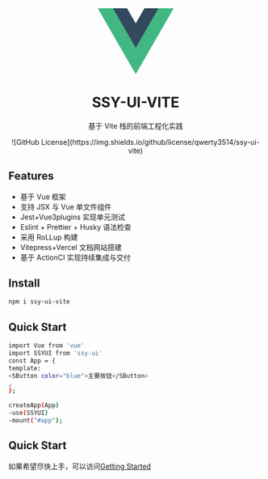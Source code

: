 <div align="center">
<svg width="150" xmlns="http://www.w3.org/2000/svg" viewBox="0 0 261 226"><path d="M161.096.001l-30.225 52.351L100.647.001H-.005l130.877 226.688L261.749.001z" fill="#41b883"/><path d="M161.096.001l-30.225 52.351L100.647.001H52.346l78.526 136.01L209.398.001z" fill="#34495e"/></svg>
</div>

<h1 align="center">SSY-UI-VITE</h1>
<p align="center">
  基于 Vite 栈的前端工程化实践
</p>
<p align="center">
![GitHub License](https://img.shields.io/github/license/qwerty3514/ssy-ui-vite)
</p>

## Features

- 基于 Vue 框架
- 支持 JSX 与 Vue 单文件组件
- Jest+Vue3plugins 实现单元测试
- Eslint + Prettier + Husky 语法检查
- 采用 RoLLup 构建
- Vitepress+Vercel 文档网站搭建
- 基于 ActionCI 实现持续集成与交付

## Install

```bash
npm i ssy-ui-vite
```

## Quick Start

```bash
import Vue from 'vue'
import SSYUI from 'ssy-ui'
const App = {
template:
<SButton color="blue">主要按钮</SButton>
,
};

createApp(App)
-use(SSYUI)
-mount("#app");
```

## Quick Start

如果希望尽快上手，可以访问[Getting Started](https://ssy-ui-vite.vercel.app/)
